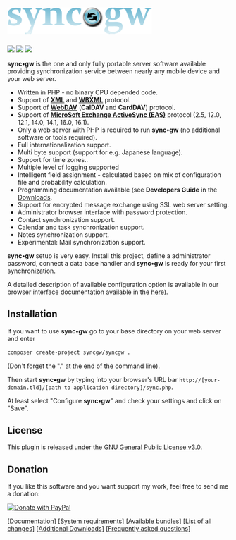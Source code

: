 # ![picture logo](https://github.com/syncgw/gui-bundle/blob/master/assets/syncgw.png "sync•gw") #
 
![](https://img.shields.io/packagist/v/syncgw/syncgw.svg)
![](https://img.shields.io/packagist/l/syncgw/syncgw.svg)
![](https://img.shields.io/packagist/dt/syncgw/syncgw.svg)
 
**sync•gw** is the one and only fully portable server software available providing synchronization service between nearly any mobile device and your web server.

* Written in PHP - no binary CPU depended code.
* Support of **[XML](https://en.wikipedia.org/wiki/XML)** and 
**[WBXML](http://en.wikipedia.org/wiki/WBXML)** protocol.
* Support of **[WebDAV](https://en.wikipedia.org/wiki/WebDAV)** (**CalDAV** and **CardDAV**) protocol.
* Support of **[MicroSoft Exchange ActiveSync (EAS)](http://en.wikipedia.org/wiki/Exchange_ActiveSync)** protocol (2.5, 12.0, 12.1, 14.0, 14.1, 16.0, 16.1).
* Only a web server with PHP is required to run **sync•gw** (no additional software or tools required).
* Full internationalization support.
* Multi byte support (support for e.g. Japanese language).
* Support for time zones..
* Multiple level of logging supported
* Intelligent field assignment - calculated based on mix of configuration file and probability calculation.
* Programming documentation available (see **Developers Guide** in the [Downloads](../doc-bundle/Downloads.md).
* Support for encrypted message exchange using SSL web server setting.
* Administrator browser interface with password protection.
* Contact synchronization support.
* Calendar and task synchronization support.
* Notes synchronization support.
* Experimental: Mail synchronization support.

**sync•gw** setup is very easy. Install this project, define a administrator password, connect a data base handler and **sync•gw** is ready for your first synchronization.

A detailed description of available configuration option is available in our browser interface documentation available in the [here](../doc-bundle/Downloads.md)).

## Installation ##

If you want to use **sync•gw** go to your base directory on your web server and enter

```bash
composer create-project syncgw/syncgw .
```
(Don't forget the "." at the end of the command line).

Then start **sync•gw** by typing into your browser's URL bar `http://[your-domain.tld]/[path to application directory]/sync.php`.

At least select "Configure **sync•gw**" and check your settings and click on "Save".

## License ##
This plugin is released under the [GNU General Public License v3.0](https://github.com/toteph42/syncgw/blob/master/syncgw/LICENSE).

## Donation ##

If you like this software and you want support my work, feel free to send me a donation:

<a href="https://www.paypal.com/donate/?hosted_button_id=DS6VK49NAFHEQ" target="_blank" rel="noopener">   <img src="https://www.paypalobjects.com/en_US/DK/i/btn/btn_donateCC_LG.gif" alt="Donate with PayPal"/> </a>

[[Documentation](https://github.com/syncgw/doc-bundle/blob/master/README.md)]
[[System requirements](https://github.com/syncgw/doc-bundle/blob/master/PreReqs.md)] 
[[Available bundles](https://github.com/syncgw/doc-bundle/blob/master/Packages.md)] 
[[List of all changes](https://github.com/syncgw/doc-bundle/blob/master/Changes.md)] 
[[Additional Downloads](https://github.com/syncgw/doc-bundle/blob/master/Downloads.md)] 
[[Frequently asked questions](https://github.com/syncgw/doc-bundle/blob/master/FAQ.md)] 
